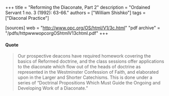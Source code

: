 +++
title = "Reforming the Diaconate, Part 2"
description = "Ordained Servant 1 no. 3 (1992): 63-66."
authors = ["William Shishko"]
tags = ["Diaconal Practice"]

[sources]
web = "http://www.opc.org/OS/html/V1/3c.html"
"pdf archive" = "/pdfs/httpwwwopcorgOShtmlV13chtml.pdf"
+++

#### Quote

> Our prospective deacons have required homework covering the basics of Reformed doctrine, and the class sessions offer applications to the diaconate which flow out of the heads of doctrine as represented in the Westminster Confession of Faith, and elaborated upon in the Larger and Shorter Catechisms. This is done under a series of “Doctrinal Propositions Which Must Guide the Ongoing and Developing Work of a Diaconate.”